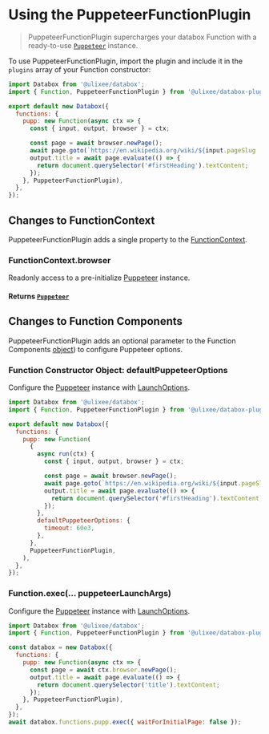 # Using the PuppeteerFunctionPlugin

> PuppeteerFunctionPlugin supercharges your databox Function with a ready-to-use [`Puppeteer`](https://pptr.dev/api) instance.

To use PuppeteerFunctionPlugin, import the plugin and include it in the `plugins` array of your Function constructor:

```js
import Databox from '@ulixee/databox';
import { Function, PuppeteerFunctionPlugin } from '@ulixee/databox-plugins-puppeteer';

export default new Databox({
  functions: {
    pupp: new Function(async ctx => {
      const { input, output, browser } = ctx;

      const page = await browser.newPage();
      await page.goto(`https://en.wikipedia.org/wiki/${input.pageSlug || 'Web_scraping'}`);
      output.title = await page.evaluate(() => {
        return document.querySelector('#firstHeading').textContent;
      });
    }, PuppeteerFunctionPlugin),
  },
});
```

## Changes to FunctionContext

PuppeteerFunctionPlugin adds a single property to the [FunctionContext](/docs/databox/databox-basics/function-context).

### FunctionContext.browser

Readonly access to a pre-initialize [Puppeteer](https://pptr.dev/api) instance.

#### **Returns** [`Puppeteer`](https://pptr.dev/api)

## Changes to Function Components

PuppeteerFunctionPlugin adds an optional parameter to the Function Components [object](/docs/databox/databox-basics/function#constructor)) to configure Puppeteer options.

### Function Constructor Object: defaultPuppeteerOptions

Configure the [Puppeteer](https://pptr.dev/api) instance with [LaunchOptions](https://pptr.dev/api/puppeteer.launchoptions).

```js
import Databox from '@ulixee/databox';
import { Function, PuppeteerFunctionPlugin } from '@ulixee/databox-plugins-puppeteer';

export default new Databox({
  functions: {
    pupp: new Function(
      {
        async run(ctx) {
          const { input, output, browser } = ctx;

          const page = await browser.newPage();
          await page.goto(`https://en.wikipedia.org/wiki/${input.pageSlug || 'Web_scraping'}`);
          output.title = await page.evaluate(() => {
            return document.querySelector('#firstHeading').textContent;
          });
        },
        defaultPuppeteerOptions: {
          timeout: 60e3,
        },
      },
      PuppeteerFunctionPlugin,
    ),
  },
});
```

### Function.exec(... puppeteerLaunchArgs)

Configure the [Puppeteer](https://pptr.dev/api) instance with [LaunchOptions](https://pptr.dev/api/puppeteer.launchoptions).

```js
import Databox from '@ulixee/databox';
import { Function, PuppeteerFunctionPlugin } from '@ulixee/databox-plugins-puppeteer';

const databox = new Databox({
  functions: {
    pupp: new Function(async ctx => {
      const page = await ctx.browser.newPage();
      output.title = await page.evaluate(() => {
        return document.querySelector('title').textContent;
      });
    }, PuppeteerFunctionPlugin),
  },
});
await databox.functions.pupp.exec({ waitForInitialPage: false });
```
